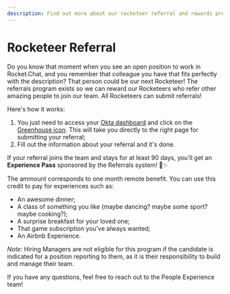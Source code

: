```yaml
---
description: Find out more about our rocketeer referral and rewards program!
---
```


# Rocketeer Referral

Do you know that moment when you see an open position to work in Rocket.Chat, and you remember that colleague you have that fits perfectly with the description? That person could be our next Rocketeer! The referrals program exists so we can reward our Rocketeers who refer other amazing people to join our team. All Rocketeers can submit referrals!

Here's how it works:

1. You just need to access your [Okta dashboard](https://login.rocket.chat/app/UserHome?session\_hint=AUTHENTICATED) and click on the [Greenhouse icon](https://app4.greenhouse.io/referrals/new). This will take you directly to the right page for submitting your referral;
2. Fill out the information about your referral and it's done.

If your referral joins the team and stays for at least 90 days, you'll get an **Experience Pass** sponsored by the Referrals system! **🍾**✨&#x20;

The ammount corresponds to one month remote benefit. You can use this credit to pay for experiences such as:

* An awesome dinner;
* A class of something you like (maybe dancing? maybe some sport? maybe cooking?);
* A surprise breakfast for your loved one;
* That game subscription you've always wanted;
* An Airbnb Experience.

_Note_: Hiring Managers are not eligible for this program if the candidate is indicated for a position reporting to them, as it is their responsibility to build and manage their team.

If you have any questions, feel free to reach out to the People Experience team!
